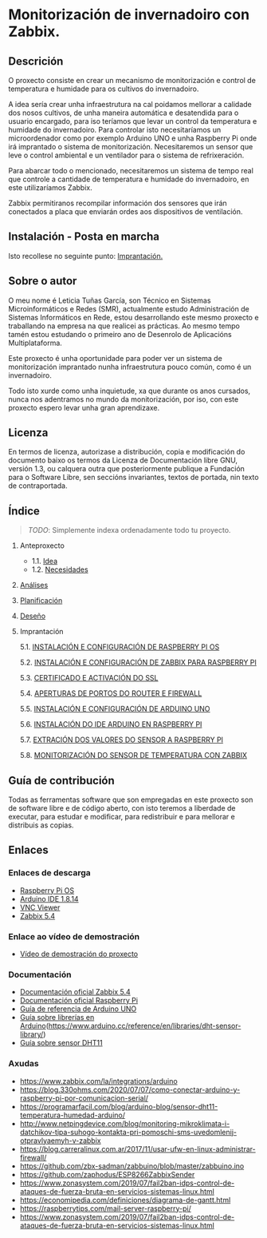 # Monitorización de invernadoiro con Zabbix.

## Descrición

O proxecto consiste en crear un mecanismo de monitorización e control de temperatura e humidade para os cultivos do invernadoiro.

A idea sería crear unha infraestrutura na cal poidamos mellorar a calidade dos nosos cultivos, de unha maneira automática e desatendida para o usuario encargado, para iso teríamos que levar un control da temperatura e humidade do invernadoiro. 
Para controlar isto necesitaríamos un microordenador como por exemplo Arduino UNO e unha Raspberry Pi onde irá imprantado o sistema de monitorización. Necesitaremos un sensor que leve o control ambiental e un ventilador para o sistema de refrixeración.

Para abarcar todo o mencionado, necesitaremos un sistema de tempo real que controle a cantidade de temperatura e humidade do invernadoiro, en este utilizaríamos Zabbix.

Zabbix permitiranos recompilar información dos sensores que irán conectados a placa que enviarán ordes aos dispositivos de ventilación.

## Instalación - Posta en marcha

Isto recollese no seguinte punto: [Imprantación.]((doc/templates/6_implantacion.md))

## Sobre o autor

O meu nome é Leticia Tuñas García, son Técnico en Sistemas Microinformáticos e Redes (SMR), actualmente estudo Administración de Sistemas Informáticos en Rede, 
estou desarrollando este mesmo proxecto e traballando na empresa na que realicei as prácticas. Ao mesmo tempo tamén estou estudando o primeiro ano de Desenrolo de Aplicacións Multiplataforma.

Este proxecto é unha oportunidade para poder ver un sistema de monitorización imprantado nunha infraestrutura pouco común, como é un invernadoiro.

Todo isto xurde como unha inquietude, xa que durante os anos cursados, nunca nos adentramos no mundo da monitorización, por iso, con este proxecto espero levar unha gran aprendizaxe.


## Licenza

En termos de licenza, autorizase a distribución, copia e modificación do documento baixo os termos da Licenza de Documentación libre GNU, versión 1.3, 
ou calquera outra que posteriormente publique a Fundación para o Software Libre, sen seccións invariantes, textos de portada, nin texto de contraportada.

## Índice

> *TODO*: Simplemente indexa ordenadamente todo tu proyecto.

1. Anteproxecto
    - 1.1. [Idea](doc/templates/1_idea.md)
    - 1.2. [Necesidades](doc/templates/2_necesidades.md)
2. [Análises](doc/templates/3_analise.md)
3. [Planificación](doc/templates/4_planificacion.md)
4. [Deseño](doc/templates/5_deseño.md)
5. Imprantación

    5.1. [INSTALACIÓN E CONFIGURACIÓN DE RASPBERRY PI OS](doc/config/raspbian.md)

    5.2. [INSTALACIÓN E CONFIGURACIÓN DE ZABBIX PARA RASPBERRY PI](doc/config/zabbix.md)

    5.3. [CERTIFICADO E ACTIVACIÓN DO SSL](doc/config/certi.md)

    5.4. [APERTURAS DE PORTOS DO ROUTER E FIREWALL](doc/config/portos.md)

    5.5. [INSTALACIÓN E CONFIGURACIÓN DE ARDUINO UNO](doc/config/arduino.md)

    5.6. [INSTALACIÓN DO IDE ARDUINO EN RASPBERRY PI](doc/config/arduino1.md)

    5.7. [EXTRACIÓN DOS VALORES DO SENSOR A RASPBERRY PI](doc/config/valores.md)

    5.8. [MONITORIZACIÓN DO SENSOR DE TEMPERATURA CON ZABBIX](doc/config/monitorizacion.md)

## Guía de contribución

Todas as ferramentas software que son empregadas en este proxecto son de software libre e de código aberto, con isto teremos a liberdade de executar, para estudar e modificar, para redistribuir e para mellorar e distribuis as copias.

## Enlaces 

### **Enlaces de descarga**

- [Raspberry Pi OS](https://www.raspberrypi.org/software/)
- [Arduino IDE 1.8.14 ](https://www.arduino.cc/en/software)
- [VNC Viewer](https://www.realvnc.com/es/connect/download/viewer/)
- [Zabbix 5.4](https://www.zabbix.com/la/download)

### **Enlace ao vídeo de demostración**

- [Vídeo de demostración do proxecto](https://www.youtube.com/watch?v=kGAcwiCoPGI)

### **Documentación**

- [Documentación oficial Zabbix 5.4](https://www.zabbix.com/documentation/current/)
- [Documentación oficial Raspberry Pi](https://www.raspberrypi.org/documentation/configuration/)
- [Guía de referencia de Arduino UNO](https://www.arduino.cc/reference/es/)
- [Guía sobre librerías en Arduino](https://aprendiendoarduino.wordpress.com/2016/11/16/librerias-arduino-2/)(https://www.arduino.cc/reference/en/libraries/dht-sensor-library/) 
- [Guía sobre sensor DHT11](https://rduinostar.com/documentacion/datasheets/dht11-overview/)


### **Axudas**

- https://www.zabbix.com/la/integrations/arduino
- https://blog.330ohms.com/2020/07/07/como-conectar-arduino-y-raspberry-pi-por-comunicacion-serial/ 
- https://programarfacil.com/blog/arduino-blog/sensor-dht11-temperatura-humedad-arduino/
- http://www.netpingdevice.com/blog/monitoring-mikroklimata-i-datchikov-tipa-suhogo-kontakta-pri-pomoschi-sms-uvedomlenij-otpravlyaemyh-v-zabbix
- https://blog.carreralinux.com.ar/2017/11/usar-ufw-en-linux-administrar-firewall/
- https://github.com/zbx-sadman/zabbuino/blob/master/zabbuino.ino
- https://github.com/zaphodus/ESP8266ZabbixSender
- https://www.zonasystem.com/2019/07/fail2ban-idps-control-de-ataques-de-fuerza-bruta-en-servicios-sistemas-linux.html 
- https://economipedia.com/definiciones/diagrama-de-gantt.html 
- https://raspberrytips.com/mail-server-raspberry-pi/ 
- https://www.zonasystem.com/2019/07/fail2ban-idps-control-de-ataques-de-fuerza-bruta-en-servicios-sistemas-linux.html
